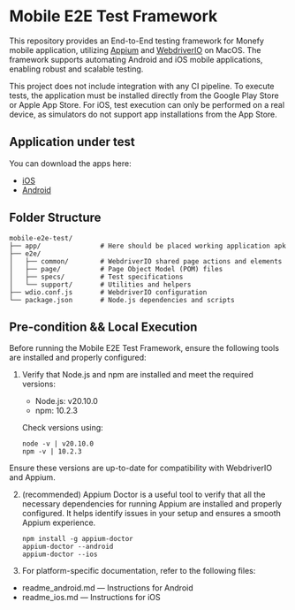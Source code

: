 # Mobile E2E Test Framework

This repository provides an End-to-End testing framework for Monefy mobile application, utilizing [Appium](http://appium.io/docs/en/latest/) and [WebdriverIO](https://webdriver.io) on MacOS. The framework supports automating Android and iOS mobile applications, enabling robust and scalable testing.

This project does not include integration with any CI pipeline. To execute tests, the application must be installed directly from the Google Play Store or Apple App Store. For iOS, test execution can only be performed on a real device, as simulators do not support app installations from the App Store.

## Application under test

You can download the apps here:
- [iOS](https://itunes.apple.com/us/app/monefy-money-manager/id1212024409?)
- [Android](https://play.google.com/store/apps/details?id=com.monefy.app.lite)

## Folder Structure

```
mobile-e2e-test/
├── app/               # Here should be placed working application apk
├── e2e/
│   ├── common/        # WebdriverIO shared page actions and elements
│   ├── page/          # Page Object Model (POM) files
│   ├── specs/         # Test specifications
│   └── support/       # Utilities and helpers
├── wdio.conf.js       # WebdriverIO configuration
└── package.json       # Node.js dependencies and scripts
```

## Pre-condition && Local Execution 

Before running the Mobile E2E Test Framework, ensure the following tools are installed and properly configured:

1. Verify that Node.js and npm are installed and meet the required versions:

   - Node.js: v20.10.0
   - npm: 10.2.3

   Check versions using:

   ```
   node -v | v20.10.0
   npm -v | 10.2.3
   ```

Ensure these versions are up-to-date for compatibility with WebdriverIO and Appium.

2. (recommended) Appium Doctor is a useful tool to verify that all the necessary dependencies for running Appium are installed and properly configured. It helps identify issues in your setup and ensures a smooth Appium experience.
   ```
   npm install -g appium-doctor
   appium-doctor --android
   appium-doctor --ios
   ```

3. For platform-specific documentation, refer to the following files:
- readme_android.md — Instructions for Android
- readme_ios.md — Instructions for iOS



